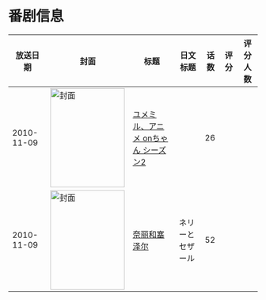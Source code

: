 # 番剧信息

|放送日期|封面|标题|日文标题|话数|评分|评分人数|
|---|---|---|---|---|---|---|
|2010-11-09|<img src="https://lain.bgm.tv/pic/cover/c/1e/bb/444949_X3TW5.jpg" alt="封面" style="width:150px;height:200px;object-fit:cover;">|[ユメミル、アニメ onちゃん シーズン2](https://bangumi.tv/subject/444949)||26|||
|2010-11-09|<img src="https://lain.bgm.tv/pic/cover/c/c8/be/9852_X47x4.jpg" alt="封面" style="width:150px;height:200px;object-fit:cover;">|[奈丽和塞泽尔](https://bangumi.tv/subject/9852)|ネリーとセザール|52|||
